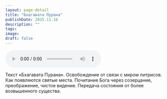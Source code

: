 ```yaml
---
layout: page-detail
title: "Бхагавата Пурана"
publishDate: 2015.11.16
description: ""
tags:
image:
draft: false
---
```


<audio title="2015.11.16 - Бхагавата Пурана.mp3" src="https://filer-api.advayta.org/v1.0/public/files/73358" controls=""></audio>

 Текст «Бхагавата Пурана». Освобождение от связи с миром питрисов. Как появляются святые места. Почитание Бога через созерцание, преображение, чистое видение. Передача состояния от более возвышенного существа. 

  
